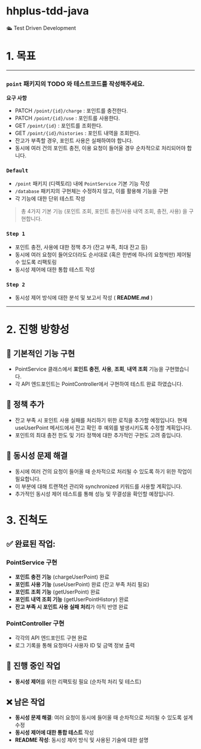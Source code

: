 # hhplus-tdd-java
🛳️ Test Driven Development

# 1. 목표

---

### `point` 패키지의 TODO 와 테스트코드를 작성해주세요.

**요구 사항**

- PATCH  `/point/{id}/charge` : 포인트를 충전한다.
- PATCH `/point/{id}/use` : 포인트를 사용한다.
- GET `/point/{id}` : 포인트를 조회한다.
- GET `/point/{id}/histories` : 포인트 내역을 조회한다.
- 잔고가 부족할 경우, 포인트 사용은 실패하여야 합니다.
- 동시에 여러 건의 포인트 충전, 이용 요청이 들어올 경우 순차적으로 처리되어야 합니다.

### `Default`

- `/point` 패키지 (디렉토리) 내에 `PointService` 기본 기능 작성
- `/database` 패키지의 구현체는 수정하지 않고, 이를 활용해 기능을 구현
- 각 기능에 대한 단위 테스트 작성

> 총 4가지 기본 기능 (포인트 조회, 포인트 충전/사용 내역 조회, 충전, 사용) 을 구현합니다.
>

### `Step 1`

- 포인트 충전, 사용에 대한 정책 추가 (잔고 부족, 최대 잔고 등)
- 동시에 여러 요청이 들어오더라도 순서대로 (혹은 한번에 하나의 요청씩만) 제어될 수 있도록 리팩토링
- 동시성 제어에 대한 통합 테스트 작성



### `Step 2`

- 동시성 제어 방식에 대한 분석 및 보고서 작성 ( **README.md** )

---

# 2. 진행 방향성

## 📌 기본적인 기능 구현

- PointService 클래스에서 **포인트 충전**, **사용**, **조회**, **내역 조회** 기능을 구현했습니다.
- 각 API 엔드포인트는 PointController에서 구현하여  테스트 완료 하였습니다.

## 📌 정책 추가

- 잔고 부족 시 포인트 사용 실패를 처리하기 위한 로직을 추가할 예정입니다. 현재 useUserPoint 메서드에서 잔고 확인 후 예외를 발생시키도록 수정할 계획입니다.
- 포인트의 최대 충전 한도 및 기타 정책에 대한 추가적인 구현도 고려 중입니다.

## 📌 동시성 문제 해결

- 동시에 여러 건의 요청이 들어올 때 순차적으로 처리될 수 있도록 하기 위한 작업이 필요합니다.
- 이 부분에 대해 트랜잭션 관리와 synchronized 키워드를 사용할 계획입니다.
- 추가적인 동시성 제어 테스트를 통해 성능 및 무결성을 확인할 예정입니다.

# 3. 진척도

## ✅ **완료된 작업**:

### PointService 구현

- **포인트 충전 기능** (chargeUserPoint) 완료
- **포인트 사용 기능** (useUserPoint) 완료 (잔고 부족 처리 필요)
- **포인트 조회 기능** (getUserPoint) 완료
- **포인트 내역 조회 기능** (getUserPointHistory) 완료
- **잔고 부족 시 포인트 사용 실패 처리**가 아직 반영 완료

### PointController 구현

- 각각의 API 엔드포인트 구현 완료
- 로그 기록을 통해 요청마다 사용자 ID 및 금액 정보 출력

## 🎈 **진행 중인 작업**

- **동시성 제어**를 위한 리팩토링 필요 (순차적 처리 및 테스트)

## ❌ **남은 작업**

- **동시성 문제 해결**: 여러 요청이 동시에 들어올 때 순차적으로 처리될 수 있도록 설계 수정
- **동시성 제어에 대한 통합 테스트** 작성
- **README 작성**: 동시성 제어 방식 및 사용된 기술에 대한 설명
